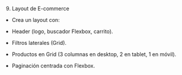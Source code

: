 9. Layout de E-commerce

- Crea un layout con:

- Header (logo, buscador Flexbox, carrito).

- Filtros laterales (Grid).

- Productos en Grid (3 columnas en desktop, 2 en tablet, 1 en móvil).

- Paginación centrada con Flexbox.

